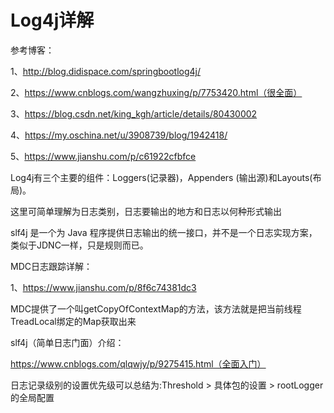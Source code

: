# Log4j详解

参考博客：

1、http://blog.didispace.com/springbootlog4j/

2、https://www.cnblogs.com/wangzhuxing/p/7753420.html（很全面）

3、https://blog.csdn.net/king_kgh/article/details/80430002

4、https://my.oschina.net/u/3908739/blog/1942418/

5、https://www.jianshu.com/p/c61922cfbfce

Log4j有三个主要的组件：Loggers(记录器)，Appenders (输出源)和Layouts(布局)。

这里可简单理解为日志类别，日志要输出的地方和日志以何种形式输出

slf4j 是一个为 Java 程序提供日志输出的统一接口，并不是一个日志实现方案，类似于JDNC一样，只是规则而已。

MDC日志跟踪详解：

1、https://www.jianshu.com/p/8f6c74381dc3

MDC提供了一个叫getCopyOfContextMap的方法，该方法就是把当前线程TreadLocal绑定的Map获取出来

slf4j（简单日志门面）介绍：

https://www.cnblogs.com/qlqwjy/p/9275415.html（全面入门）

日志记录级别的设置优先级可以总结为:Threshold  > 具体包的设置  >  rootLogger的全局配置
